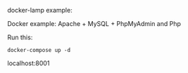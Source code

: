 docker-lamp example:

Docker example: Apache + MySQL + PhpMyAdmin and Php

Run this:

```
docker-compose up -d
```

localhost:8001